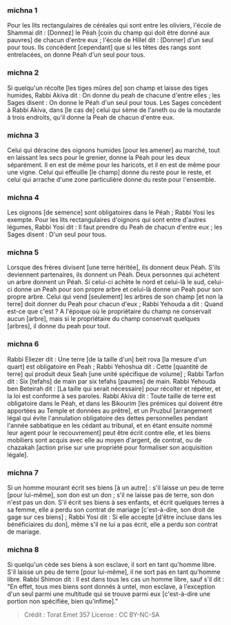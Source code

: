 
### michna 1
Pour les lits rectangulaires de céréales qui sont entre les oliviers, l'école de Shammai dit : [Donnez] le Péah [coin du champ qui doit être donné aux pauvres] de chacun d'entre eux ; l'école de Hillel dit : [Donner] d'un seul pour tous. Ils concèdent [cependant] que si les têtes des rangs sont entrelacées, on donne Péah d'un seul pour tous.

### michna 2
Si quelqu'un récolte [les tiges mûres de] son champ et laisse des tiges humides, Rabbi Akiva dit : On donne du peah de chacune d'entre elles ; les Sages disent : On donne le Péah d'un seul pour tous. Les Sages concèdent à Rabbi Akiva, dans [le cas de] celui qui sème de l'aneth ou de la moutarde à trois endroits, qu'il donne la Peah de chacun d'entre eux.

### michna 3
Celui qui déracine des oignons humides [pour les amener] au marché, tout en laissant les secs pour le grenier, donne la Péah pour les deux séparément. Il en est de même pour les haricots, et il en est de même pour une vigne. Celui qui effeuille [le champ] donne du reste pour le reste, et celui qui arrache d'une zone particulière donne du reste pour l'ensemble.

### michna 4
Les oignons [de semence] sont obligatoires dans le Péah ; Rabbi Yosi les exempte. Pour les lits rectangulaires d'oignons qui sont entre d'autres légumes, Rabbi Yosi dit : Il faut prendre du Peah de chacun d'entre eux ; les Sages disent : D'un seul pour tous.

### michna 5
Lorsque des frères divisent [une terre héritée], ils donnent deux Péah. S'ils deviennent partenaires, ils donnent un Péah. Deux personnes qui achètent un arbre donnent un Péah. Si celui-ci achète le nord et celui-là le sud, celui-ci donne un Peah pour son propre arbre et celui-là donne un Peah pour son propre arbre. Celui qui vend [seulement] les arbres de son champ [et non la terre] doit donner du Peah pour chacun d'eux ; Rabbi Yehouda a dit : Quand est-ce que c'est ? A l'époque où le propriétaire du champ ne conservait aucun [arbre], mais si le propriétaire du champ conservait quelques [arbres], il donne du peah pour tout.

### michna 6
Rabbi Eliezer dit : Une terre [de la taille d'un] beit rova [la mesure d'un quart] est obligatoire en Peah ; Rabbi Yehoshua dit : Cette [quantité de terre] qui produit deux Seah [une unité spécifique de volume] ; Rabbi Tarfon dit : Six [tefahs] de main par six tefahs [paumes] de main. Rabbi Yehouda ben Beteirah dit : [La taille qui serait nécessaire] pour récolter et répéter, et la loi est conforme à ses paroles. Rabbi Akiva dit : Toute taille de terre est obligatoire dans le Péah, et dans les Bikourim [les prémices qui doivent être apportées au Temple et données au prêtre], et un Pruzbul [arrangement légal qui évite l'annulation obligatoire des dettes personnelles pendant l'année sabbatique en les cédant au tribunal, et en étant ensuite nommé leur agent pour le recouvrement] peut être écrit contre elle, et les biens mobiliers sont acquis avec elle au moyen d'argent, de contrat, ou de chazakah [action prise sur une propriété pour formaliser son acquisition légale].

### michna 7
Si un homme mourant écrit ses biens [à un autre] : s'il laisse un peu de terre [pour lui-même], son don est un don ; s'il ne laisse pas de terre, son don n'est pas un don. S'il écrit ses biens à ses enfants, et écrit quelques terres à sa femme, elle a perdu son contrat de mariage [c'est-à-dire, son droit de gage sur ces biens] ; Rabbi Yosi dit : Si elle accepte [d'être incluse dans les bénéficiaires du don], même s'il ne lui a pas écrit, elle a perdu son contrat de mariage.

### michna 8
Si quelqu'un cède ses biens à son esclave, il sort en tant qu'homme libre. S'il laisse un peu de terre [pour lui-même], il ne sort pas en tant qu'homme libre. Rabbi Shimon dit : Il est dans tous les cas un homme libre, sauf s'il dit : "En effet, tous mes biens sont donnés à untel, mon esclave, à l'exception d'un seul parmi une multitude qui se trouve parmi eux [c'est-à-dire une portion non spécifiée, bien qu'infime]."

>Crédit : Torat Emet 357
>License : CC BY-NC-SA 
